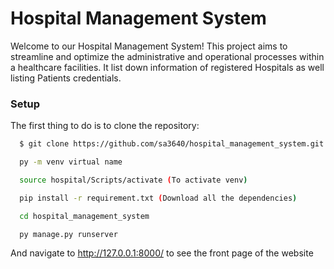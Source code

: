 
# Hospital Management System


Welcome to our Hospital Management System! This project aims to streamline and optimize the administrative and operational processes within a healthcare facilities. It list down information of registered Hospitals as well listing Patients credentials.



### Setup 

The first thing to do is to clone the repository:

```bash
  $ git clone https://github.com/sa3640/hospital_management_system.git

  py -m venv virtual name

  source hospital/Scripts/activate (To activate venv)

  pip install -r requirement.txt (Download all the dependencies)

  cd hospital_management_system

  py manage.py runserver
```
And navigate to http://127.0.0.1:8000/ to see the front page of the website